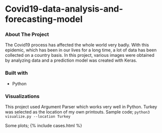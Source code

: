 # Covid19-data-analysis-and-forecasting-model

### About The Project
The Covid19 process has affected the whole world very badly. With this epidemic, which has been in our lives for a long time, a lot of data has been collected on a country basis. In this project, various images were obtained by analyzing data and a prediction model was created with Keras.

### Built with
* Python

### Visualizations
This project used Argument Parser which works very well in Python.
Turkey was selected as the location of my own printouts.
Sample code;
```python3 visualize.py --location Turkey```

Some plots;
{% include cases.html %}

